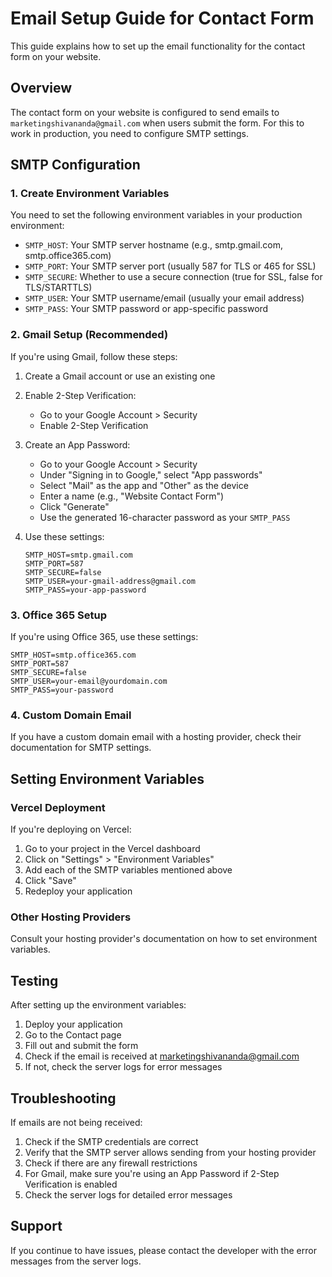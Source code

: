# Email Setup Guide for Contact Form

This guide explains how to set up the email functionality for the contact form on your website.

## Overview

The contact form on your website is configured to send emails to `marketingshivananda@gmail.com` when users submit the form. For this to work in production, you need to configure SMTP settings.

## SMTP Configuration

### 1. Create Environment Variables

You need to set the following environment variables in your production environment:

- `SMTP_HOST`: Your SMTP server hostname (e.g., smtp.gmail.com, smtp.office365.com)
- `SMTP_PORT`: Your SMTP server port (usually 587 for TLS or 465 for SSL)
- `SMTP_SECURE`: Whether to use a secure connection (true for SSL, false for TLS/STARTTLS)
- `SMTP_USER`: Your SMTP username/email (usually your email address)
- `SMTP_PASS`: Your SMTP password or app-specific password

### 2. Gmail Setup (Recommended)

If you're using Gmail, follow these steps:

1. Create a Gmail account or use an existing one
2. Enable 2-Step Verification: 
   - Go to your Google Account > Security
   - Enable 2-Step Verification
3. Create an App Password:
   - Go to your Google Account > Security
   - Under "Signing in to Google," select "App passwords"
   - Select "Mail" as the app and "Other" as the device
   - Enter a name (e.g., "Website Contact Form")
   - Click "Generate"
   - Use the generated 16-character password as your `SMTP_PASS`

4. Use these settings:
   ```
   SMTP_HOST=smtp.gmail.com
   SMTP_PORT=587
   SMTP_SECURE=false
   SMTP_USER=your-gmail-address@gmail.com
   SMTP_PASS=your-app-password
   ```

### 3. Office 365 Setup

If you're using Office 365, use these settings:

```
SMTP_HOST=smtp.office365.com
SMTP_PORT=587
SMTP_SECURE=false
SMTP_USER=your-email@yourdomain.com
SMTP_PASS=your-password
```

### 4. Custom Domain Email

If you have a custom domain email with a hosting provider, check their documentation for SMTP settings.

## Setting Environment Variables

### Vercel Deployment

If you're deploying on Vercel:

1. Go to your project in the Vercel dashboard
2. Click on "Settings" > "Environment Variables"
3. Add each of the SMTP variables mentioned above
4. Click "Save"
5. Redeploy your application

### Other Hosting Providers

Consult your hosting provider's documentation on how to set environment variables.

## Testing

After setting up the environment variables:

1. Deploy your application
2. Go to the Contact page
3. Fill out and submit the form
4. Check if the email is received at marketingshivananda@gmail.com
5. If not, check the server logs for error messages

## Troubleshooting

If emails are not being received:

1. Check if the SMTP credentials are correct
2. Verify that the SMTP server allows sending from your hosting provider
3. Check if there are any firewall restrictions
4. For Gmail, make sure you're using an App Password if 2-Step Verification is enabled
5. Check the server logs for detailed error messages

## Support

If you continue to have issues, please contact the developer with the error messages from the server logs.
